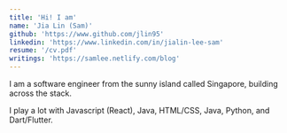 ```yaml
---
title: 'Hi! I am'
name: 'Jia Lin (Sam)'
github: 'https://www.github.com/jlin95'
linkedin: 'https://www.linkedin.com/in/jialin-lee-sam'
resume: '/cv.pdf'
writings: 'https://samlee.netlify.com/blog'
---
```


I am a software engineer from the sunny island called Singapore, building across the stack.

I play a lot with Javascript (React), Java, HTML/CSS, Java, Python, and Dart/Flutter.
